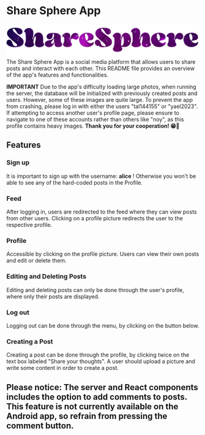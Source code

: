 # Share Sphere App
![ic_logo.png](media/ic_logo.png)
The Share Sphere App is a social media platform that allows users to share posts and interact with each other.
This README file provides an overview of the app's features and functionalities.

**IMPORTANT**
Due to the app's difficulty loading large photos, when running the server, the database will be initialized with previously created posts and users. However, some of these images are quite large. To prevent the app from crashing, please log in with either the users "tal144155" or "yael2023". If attempting to access another user's profile page, please ensure to navigate to one of these accounts rather than others like "noy", as this profile contains heavy images. **Thank you for your cooperation! 😁🙏**

## Features
### Sign up
It is important to sign up with the username: **alice** !
Otherwise you won't be able to see any of the hard-coded posts in the Profile.

### Feed
After logging in, users are redirected to the feed where they can view posts from other users.
Clicking on a profile picture redirects the user to the respective profile.

### Profile
Accessible by clicking on the profile picture.
Users can view their own posts and edit or delete them.

### Editing and Deleting Posts
Editing and deleting posts can only be done through the user's profile, where only their posts are displayed.

### Log out
Logging out can be done through the menu, by clicking on the button below.

### Creating a Post
Creating a post can be done through the profile, by clicking twice on the text box labeled "Share your thoughts".
A user should upload a picture and write some content in order to create a post.

## **Please notice:** The server and React components includes the option to add comments to posts. This feature is not currently available on the Android app, so refrain from pressing the comment button.
